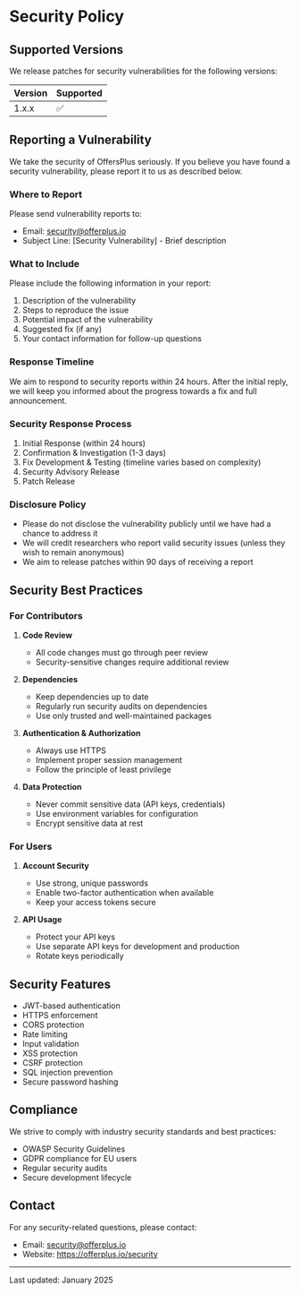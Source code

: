 # Security Policy

## Supported Versions

We release patches for security vulnerabilities for the following versions:

| Version | Supported          |
| ------- | ------------------ |
| 1.x.x   | :white_check_mark: |

## Reporting a Vulnerability

We take the security of OffersPlus seriously. If you believe you have found a security vulnerability, please report it to us as described below.

### Where to Report

Please send vulnerability reports to:
- Email: security@offerplus.io
- Subject Line: [Security Vulnerability] - Brief description

### What to Include

Please include the following information in your report:

1. Description of the vulnerability
2. Steps to reproduce the issue
3. Potential impact of the vulnerability
4. Suggested fix (if any)
5. Your contact information for follow-up questions

### Response Timeline

We aim to respond to security reports within 24 hours. After the initial reply, we will keep you informed about the progress towards a fix and full announcement.

### Security Response Process

1. Initial Response (within 24 hours)
2. Confirmation & Investigation (1-3 days)
3. Fix Development & Testing (timeline varies based on complexity)
4. Security Advisory Release
5. Patch Release

### Disclosure Policy

- Please do not disclose the vulnerability publicly until we have had a chance to address it
- We will credit researchers who report valid security issues (unless they wish to remain anonymous)
- We aim to release patches within 90 days of receiving a report

## Security Best Practices

### For Contributors

1. **Code Review**
   - All code changes must go through peer review
   - Security-sensitive changes require additional review

2. **Dependencies**
   - Keep dependencies up to date
   - Regularly run security audits on dependencies
   - Use only trusted and well-maintained packages

3. **Authentication & Authorization**
   - Always use HTTPS
   - Implement proper session management
   - Follow the principle of least privilege

4. **Data Protection**
   - Never commit sensitive data (API keys, credentials)
   - Use environment variables for configuration
   - Encrypt sensitive data at rest

### For Users

1. **Account Security**
   - Use strong, unique passwords
   - Enable two-factor authentication when available
   - Keep your access tokens secure

2. **API Usage**
   - Protect your API keys
   - Use separate API keys for development and production
   - Rotate keys periodically

## Security Features

- JWT-based authentication
- HTTPS enforcement
- CORS protection
- Rate limiting
- Input validation
- XSS protection
- CSRF protection
- SQL injection prevention
- Secure password hashing

## Compliance

We strive to comply with industry security standards and best practices:

- OWASP Security Guidelines
- GDPR compliance for EU users
- Regular security audits
- Secure development lifecycle

## Contact

For any security-related questions, please contact:
- Email: security@offerplus.io
- Website: https://offerplus.io/security

---

Last updated: January 2025
